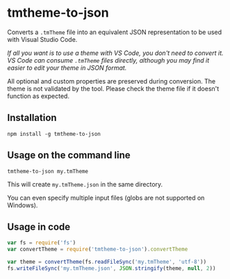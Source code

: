 # tmtheme-to-json

Converts a `.tmTheme` file into an equivalent JSON representation to be used
with Visual Studio Code.

*If all you want is to use a theme with VS Code, you don't need
to convert it. VS Code can consume `.tmTheme` files directly,
although you may find it easier to edit your theme in JSON format.*

All optional and custom properties are preserved during conversion.
The theme is not validated by the tool.
Please check the theme file if it doesn't function as expected.

## Installation

~~~
npm install -g tmtheme-to-json
~~~

## Usage on the command line

~~~
tmtheme-to-json my.tmTheme
~~~

This will create `my.tmTheme.json` in the same directory.

You can even specify multiple input files (globs are not supported on Windows).

## Usage in code

~~~js
var fs = require('fs')
var convertTheme = require('tmtheme-to-json').convertTheme

var theme = convertTheme(fs.readFileSync('my.tmTheme', 'utf-8'))
fs.writeFileSync('my.tmTheme.json', JSON.stringify(theme, null, 2))
~~~
